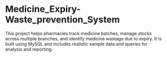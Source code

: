 # Medicine_Expiry-Waste_prevention_System
This project helps pharmacies track medicine batches, manage stocks across multiple branches, and identify medicine wastage due to expiry. It is built using MySQL and includes realistic sample data and queries for analysis and reporting.
